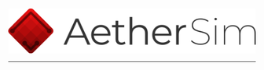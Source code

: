 <p align="center">
  <picture>
    <source media="(prefers-color-scheme: dark)" srcset="assets/logo-dark/logo-dark_96.png">
    <source media="(prefers-color-scheme: light)" srcset="assets/logo/logo_96.png">
    <img alt="AetherSim Logo" src="assets/logo/logo_96.png">
  </picture>
<p>

---

